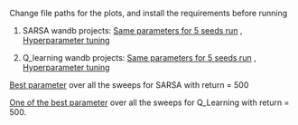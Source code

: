 Change file paths for the plots, and install the requirements before running

1. SARSA wandb projects: [Same parameters for 5 seeds run](https://wandb.ai/sujal/cartpole_rl_experiment_sarsa_minimizing_regret) , [Hyperparameter tuning](https://wandb.ai/sujal/sarsa_cartpole_hyperparameter_finetuning_minimizing_regret)

2. Q_learning wandb projects: [Same parameters for 5 seeds run](https://wandb.ai/sujal/cartpole_rl_experiment_q_learning_minimizing_regret) , [Hyperparameter tuning](https://wandb.ai/sujal/q_learning_cartpole_hyperparameter_finetuning_minimizing_regret)


[Best parameter](https://wandb.ai/sujal/sarsa_cartpole_hyperparameter_finetuning_minimizing_regret/runs/jir0aakj?nw=nwusersujal) over all the sweeps for SARSA with return = 500

[One of the best parameter](https://wandb.ai/sujal/q_learning_cartpole_hyperparameter_finetuning_minimizing_regret/runs/63s5s4bh) over all the sweeps for Q_Learning with return = 500.
